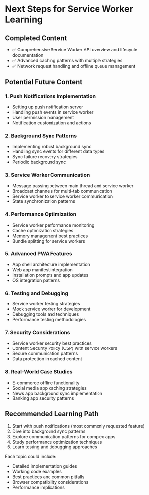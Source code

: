 # Next Steps for Service Worker Learning

## Completed Content
- ✅ Comprehensive Service Worker API overview and lifecycle documentation
- ✅ Advanced caching patterns with multiple strategies
- ✅ Network request handling and offline queue management

## Potential Future Content

### 1. Push Notifications Implementation
- Setting up push notification server
- Handling push events in service worker
- User permission management
- Notification customization and actions

### 2. Background Sync Patterns
- Implementing robust background sync
- Handling sync events for different data types
- Sync failure recovery strategies
- Periodic background sync

### 3. Service Worker Communication
- Message passing between main thread and service worker
- Broadcast channels for multi-tab communication
- Service worker to service worker communication
- State synchronization patterns

### 4. Performance Optimization
- Service worker performance monitoring
- Cache optimization strategies
- Memory management best practices
- Bundle splitting for service workers

### 5. Advanced PWA Features
- App shell architecture implementation
- Web app manifest integration
- Installation prompts and app updates
- OS integration patterns

### 6. Testing and Debugging
- Service worker testing strategies
- Mock service worker for development
- Debugging tools and techniques
- Performance testing methodologies

### 7. Security Considerations
- Service worker security best practices
- Content Security Policy (CSP) with service workers
- Secure communication patterns
- Data protection in cached content

### 8. Real-World Case Studies
- E-commerce offline functionality
- Social media app caching strategies
- News app background sync implementation
- Banking app security patterns

## Recommended Learning Path
1. Start with push notifications (most commonly requested feature)
2. Dive into background sync patterns
3. Explore communication patterns for complex apps
4. Study performance optimization techniques
5. Learn testing and debugging approaches

Each topic could include:
- Detailed implementation guides
- Working code examples
- Best practices and common pitfalls
- Browser compatibility considerations
- Performance implications
